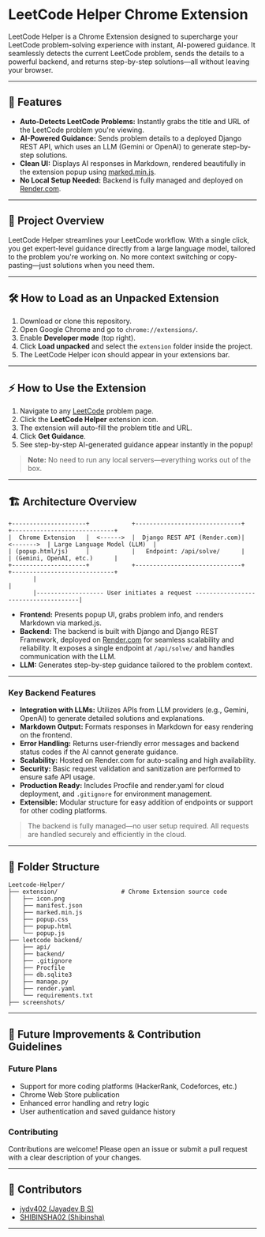 # LeetCode Helper Chrome Extension

LeetCode Helper is a Chrome Extension designed to supercharge your LeetCode problem-solving experience with instant, AI-powered guidance. It seamlessly detects the current LeetCode problem, sends the details to a powerful backend, and returns step-by-step solutions—all without leaving your browser.

---

## 🧩 Features

- **Auto-Detects LeetCode Problems:** Instantly grabs the title and URL of the LeetCode problem you're viewing.
- **AI-Powered Guidance:** Sends problem details to a deployed Django REST API, which uses an LLM (Gemini or OpenAI) to generate step-by-step solutions.
- **Clean UI:** Displays AI responses in Markdown, rendered beautifully in the extension popup using [marked.min.js](https://marked.js.org/).
- **No Local Setup Needed:** Backend is fully managed and deployed on [Render.com](https://render.com).

---

## 🚀 Project Overview

LeetCode Helper streamlines your LeetCode workflow. With a single click, you get expert-level guidance directly from a large language model, tailored to the problem you're working on. No more context switching or copy-pasting—just solutions when you need them.

---

## 🛠️ How to Load as an Unpacked Extension

1. Download or clone this repository.
2. Open Google Chrome and go to `chrome://extensions/`.
3. Enable **Developer mode** (top right).
4. Click **Load unpacked** and select the `extension` folder inside the project.
5. The LeetCode Helper icon should appear in your extensions bar.

---

## ⚡ How to Use the Extension

1. Navigate to any [LeetCode](https://leetcode.com/) problem page.
2. Click the **LeetCode Helper** extension icon.
3. The extension will auto-fill the problem title and URL.
4. Click **Get Guidance**.
5. See step-by-step AI-generated guidance appear instantly in the popup!

> **Note:** No need to run any local servers—everything works out of the box.

---

## 🏗️ Architecture Overview

```
+---------------------+            +------------------------------+             +-----------------------------+
|  Chrome Extension   |  <------>  |  Django REST API (Render.com)|  <------->  | Large Language Model (LLM)  |
| (popup.html/js)     |            |   Endpoint: /api/solve/      |             | (Gemini, OpenAI, etc.)      |
+---------------------+            +------------------------------+             +-----------------------------+
       |                                                                                  |
       |------------------- User initiates a request -------------------------------------|
```

- **Frontend:** Presents popup UI, grabs problem info, and renders Markdown via marked.js.
- **Backend:** 
  The backend is built with Django and Django REST Framework, deployed on [Render.com](https://render.com) for seamless scalability and reliability. It exposes a single endpoint at `/api/solve/` and handles communication with the LLM.
- **LLM:** Generates step-by-step guidance tailored to the problem context.

---

### Key Backend Features

- **Integration with LLMs:** Utilizes APIs from LLM providers (e.g., Gemini, OpenAI) to generate detailed solutions and explanations.
- **Markdown Output:** Formats responses in Markdown for easy rendering on the frontend.
- **Error Handling:** Returns user-friendly error messages and backend status codes if the AI cannot generate guidance.
- **Scalability:** Hosted on Render.com for auto-scaling and high availability.
- **Security:** Basic request validation and sanitization are performed to ensure safe API usage.
- **Production Ready:** Includes Procfile and render.yaml for cloud deployment, and `.gitignore` for environment management.
- **Extensible:** Modular structure for easy addition of endpoints or support for other coding platforms.

> The backend is fully managed—no user setup required. All requests are handled securely and efficiently in the cloud.

---
## 📂 Folder Structure

```
Leetcode-Helper/
├── extension/                  # Chrome Extension source code
│   ├── icon.png
│   ├── manifest.json
│   ├── marked.min.js
│   ├── popup.css
│   ├── popup.html
│   └── popup.js
├── leetcode backend/
│   ├── api/                    
│   ├── backend/                
│   ├── .gitignore
│   ├── Procfile
│   ├── db.sqlite3
│   ├── manage.py
│   ├── render.yaml
│   └── requirements.txt
├── screenshots/                
```

---

## 🚧 Future Improvements & Contribution Guidelines

### Future Plans
- Support for more coding platforms (HackerRank, Codeforces, etc.)
- Chrome Web Store publication
- Enhanced error handling and retry logic
- User authentication and saved guidance history

### Contributing
Contributions are welcome! Please open an issue or submit a pull request with a clear description of your changes.

---

## 👥 Contributors

- [jydv402 (Jayadev B S)](https://github.com/jydv402)
- [SHIBINSHA02 (Shibinsha)](https://github.com/SHIBINSHA02)

---
